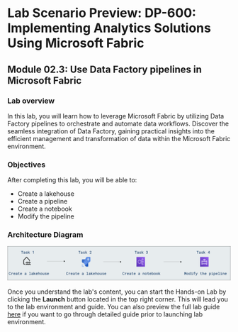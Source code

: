 # Lab Scenario Preview: DP-600: Implementing Analytics Solutions Using Microsoft Fabric

## Module 02.3: Use Data Factory pipelines in Microsoft Fabric

### Lab overview

In this lab, you will learn how to leverage Microsoft Fabric by utilizing Data Factory pipelines to orchestrate and automate data workflows. Discover the seamless integration of Data Factory, gaining practical insights into the efficient management and transformation of data within the Microsoft Fabric environment.

### Objectives
  
After completing this lab, you will be able to:

- Create a lakehouse
- Create a pipeline
- Create a notebook
- Modify the pipeline

### Architecture Diagram

![](Images/Arch-03.png)

Once you understand the lab's content, you can start the Hands-on Lab by clicking the **Launch** button located in the top right corner. This will lead you to the lab environment and guide. You can also preview the full lab guide [here](https://experience.cloudlabs.ai/#/labguidepreview/ec332ad6-4d5a-461e-8cbb-709e3cb8da11) if you want to go through detailed guide prior to launching lab environment.